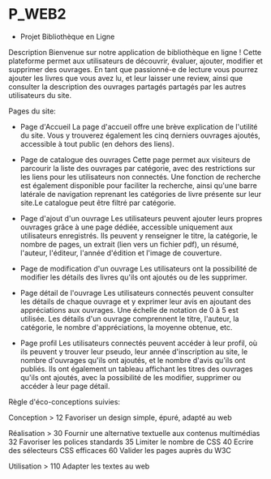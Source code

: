 # P_WEB2

- Projet Bibliothèque en Ligne

Description
Bienvenue sur notre application de bibliothèque en ligne ! Cette plateforme permet aux utilisateurs de découvrir, évaluer, ajouter, modifier et supprimer des ouvrages. En tant que passionné-e de lecture vous pourrez ajouter les livres que vous avez lu, et leur laisser une review, ainsi que consulter la description des ouvrages partagés partagés par les autres utilisateurs du site.

Pages du site:

- Page d'Accueil
La page d'accueil offre une brève explication de l'utilité du site. Vous y trouverez également les cinq derniers ouvrages ajoutés, accessible à tout public (en dehors des liens).

- Page de catalogue des ouvrages 
Cette page permet aux visiteurs de parcourir la liste des ouvrages par catégorie, avec des restrictions sur les liens pour les utilisateurs non connectés. Une fonction de recherche est également disponible pour faciliter la recherche, ainsi qu'une barre latérale de navigation reprenant les catégories de livre présente sur leur site.Le catalogue peut être filtré par catégorie.

- Page d'ajout d'un ouvrage
Les utilisateurs peuvent ajouter leurs propres ouvrages grâce à une page dédiée, accessible uniquement aux utilisateurs enregistrés. Ils peuvent y renseigner le titre, la catégorie, le nombre de pages, un extrait (lien vers un fichier pdf), un résumé, l'auteur, l'éditeur, l'année d'édition et l'image de couverture.

- Page de modification d'un ouvrage
Les utilisateurs ont la possibilité de modifier les détails des livres qu'ils ont ajoutés ou de les supprimer.

- Page détail de l'ouvrage
Les utilisateurs connectés peuvent consulter les détails de chaque ouvrage et y exprimer leur avis en ajoutant des appréciations aux ouvrages. Une échelle de notation de 0 à 5 est utilisée. Les détails d'un ouvrage comprennent le titre, l'auteur, la catégorie, le nombre d'appréciations, la moyenne obtenue, etc. 

- Page profil 
Les utilisateurs connectés peuvent accéder à leur profil, où ils peuvent y trouver leur pseudo, leur année d'inscription au site, le nombre d'ouvrages qu'ils ont ajoutés, et le nombre d'avis qu'ils ont publiés. Ils ont également un tableau affichant les titres des
ouvrages qu'ils ont ajoutés, avec la possibilité de les modifier, supprimer ou accéder à leur page détail. 

Règle d'éco-conceptions suivies:

Conception > 
12 Favoriser un design simple, épuré, adapté au web

Réalisation >
30 Fournir une alternative textuelle aux contenus multimédias
32 Favoriser les polices standards
35 Limiter le nombre de CSS
40 Ecrire des sélecteurs CSS efficaces
60 Valider les pages auprès du W3C

Utilisation >
110 Adapter les textes au web


